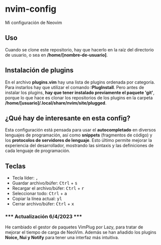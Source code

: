 # nvim-config
Mi configuración de Neovim

## Uso
Cuando se clone este repositorio, hay que hacerlo en la raíz del directorio de usuario, o sea en **/home/[nombre-de-usuario]**.

## Instalación de plugins
En el archivo **plugins.vim** hay una lista de plugins ordenada por categoría. Para instarlos hay que utilizar el comando **:PlugInstall**. Pero antes de instalar los plugins, **hay que tener instalado previamente el paquete 'git'**, porque lo que hace es clonar los repositorios de los plugins en la carpeta **/home/[usuario]/.local/share/nvim/site/plugged**.

## ¿Qué hay de interesante en esta config?
Esta configuración está pensada para usar el **autocompletado** en diversos lenguajes de programación, así como **snippets** (fragmentos de código) y los **protocolos de servidores de lenguaje**. Esto último permite mejorar la experiencia del desarrollador, mostrando las sintaxis y las definiciones de cada lenguaje de programación.

## Teclas
+ Tecla líder: <kbd>,</kbd>
+ Guardar archivo/búfer: <kbd>Ctrl</kbd> + <kbd>s</kbd>
+ Recargar el archivo/búfer: <kbd>Ctrl</kbd> + <kbd>r</kbd>
+ Seleccionar todo: <kbd>Ctrl</kbd> + <kbd>a</kbd>
+ Copiar la línea actual: <kbd>yl</kbd>
+ Cerrar archivo/búfer: <kbd>Ctrl</kbd> + <kbd>x</kbd>

### *** Actualización 6/4/2023 ***
He cambiado el gestor de paquetes VimPlug por Lazy, para tratar de mejorar el tiempo de carga de NeoVim. Además se han añadido los plugins **Noice, Nui y Notify** para tener una interfaz más intuitiva.

